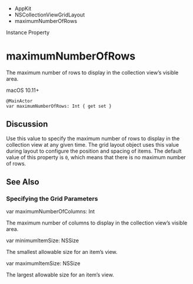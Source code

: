 

- AppKit
- NSCollectionViewGridLayout
-  maximumNumberOfRows 

Instance Property

# maximumNumberOfRows

The maximum number of rows to display in the collection view’s visible area.

macOS 10.11+

``` source
@MainActor
var maximumNumberOfRows: Int { get set }
```

## Discussion

Use this value to specify the maximum number of rows to display in the collection view at any given time. The grid layout object uses this value during layout to configure the position and spacing of items. The default value of this property is `0`, which means that there is no maximum number of rows.

## See Also

### Specifying the Grid Parameters

var maximumNumberOfColumns: Int

The maximum number of columns to display in the collection view’s visible area.

var minimumItemSize: NSSize

The smallest allowable size for an item’s view.

var maximumItemSize: NSSize

The largest allowable size for an item’s view.

